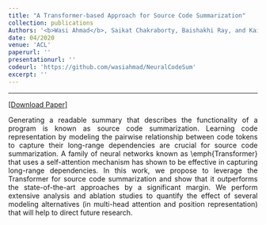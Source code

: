 ```yaml
---
title: "A Transformer-based Approach for Source Code Summarization"
collection: publications
Authors: '<b>Wasi Ahmad</b>, Saikat Chakraborty, Baishakhi Ray, and Kai-Wei Chang.'
date: 04/2020
venue: 'ACL'
paperurl: ''
presentationurl: ''
codeurl: 'https://github.com/wasiahmad/NeuralCodeSum'
excerpt: ''
---
```

---
<a href='https://wasiahmad.github.io/files/publications/2020/' target="_blank">[Download Paper]</a>

<p align="justify">
Generating a readable summary that describes the functionality of a program is known as source code summarization.
Learning code representation by modeling the pairwise relationship between code tokens to capture their long-range dependencies are crucial for source code summarization.
A family of neural networks known as \emph{Transformer} that uses a self-attention mechanism has shown to be effective in capturing long-range dependencies. 
In this work, we propose to leverage the Transformer for source code summarization and show that it outperforms the state-of-the-art approaches by a significant margin.
We perform extensive analysis and ablation studies to quantify the effect of several modeling alternatives (in multi-head attention and position representation) that will help to direct future research.
</p>
